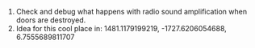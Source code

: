 1. Check and debug what happens with radio sound amplification when doors are destroyed.
2. Idea for this cool place in: 1481.1179199219, -1727.6206054688, 6.7555689811707